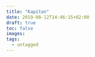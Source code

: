 ```yaml
---
title: "Kapitan"
date: 2019-08-12T14:46:15+02:00
draft: true
toc: false
images:
tags:
  - untagged
---
```


